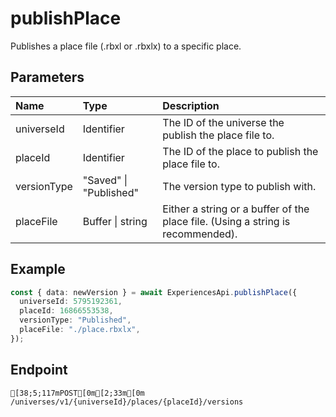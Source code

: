 
# publishPlace
Publishes a place file (.rbxl or .rbxlx) to a specific place.


## Parameters
| Name        | Type                   | Description                                                                     |
| :---------- | :--------------------- | :------------------------------------------------------------------------------ |
| universeId  | Identifier             | The ID of the universe the publish the place file to.                           |
| placeId     | Identifier             | The ID of the place to publish the place file to.                               |
| versionType | "Saved" \| "Published" | The version type to publish with.                                               |
| placeFile   | Buffer \| string       | Either a string or a buffer of the place file. (Using a string is recommended). |



## Example
```ts copy showLineNumbers
const { data: newVersion } = await ExperiencesApi.publishPlace({
  universeId: 5795192361,
  placeId: 16866553538,
  versionType: "Published",
  placeFile: "./place.rbxlx",
}); 
```



## Endpoint
```ansi
[38;5;117mPOST[0m[2;33m[0m /universes/v1/{universeId}/places/{placeId}/versions
```
  